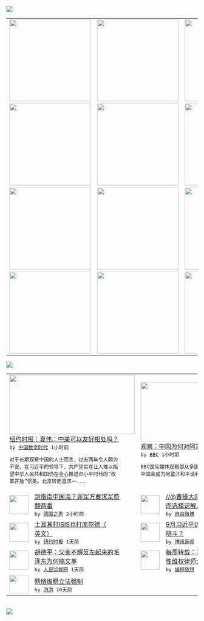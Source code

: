 

<a href="https://github.com/greatfire/z/raw/master/FreeBrowser.apk"><img src="https://raw.githubusercontent.com/greatfire/wiki/master/x/header.png" /></a><table><tr><td width="262" align="center" valign="center"><a href="https://github.com/greatfire/wiki/wiki/nyt" title="纽约时报中文网 国际纵览"><img src="https://raw.githubusercontent.com/greatfire/wiki/master/x/nyt_flag.png" width="215"/></a></td><td width="262" align="center" valign="center"><a href="https://github.com/greatfire/wiki/wiki/dw" title=""><img src="https://raw.githubusercontent.com/greatfire/wiki/master/x/dw_flag.png" width="215"/></a></td><td width="262" align="center" valign="center"><a href="https://github.com/greatfire/wiki/wiki/rmjd" title=""><img src="https://raw.githubusercontent.com/greatfire/wiki/master/x/rmjd_flag.png" width="215"/></a></td></tr><tr><td width="262" align="center" valign="center"><a href="https://github.com/paopaonetizen/website" title="泡泡 - 未经审查的互联网信息"><img src="https://raw.githubusercontent.com/greatfire/wiki/master/x/pp_flag.png" width="215"/></a></td><td width="262" align="center" valign="center"><a href="https://github.com/getlantern/mirror" title="以及自由微博和GreatFire.org官方中文论坛"><img src="https://raw.githubusercontent.com/greatfire/wiki/master/x/lantern_flag.png" width="215"/></a></td><td width="262" align="center" valign="center"><a href="https://github.com/cdtmirrors/m/" title=""><img src="https://raw.githubusercontent.com/greatfire/wiki/master/x/cdt_flag.png" width="215"/></a></td></tr><tr><td width="262" align="center" valign="center"><a href="https://github.com/program-think/blog" title="编程随想的博客"><img src="https://raw.githubusercontent.com/greatfire/wiki/master/x/pt_flag.png" width="215"/></a></td><td width="262" align="center" valign="center"><a href="https://github.com/greatfire/wiki/wiki/bbc" title=""><img src="https://raw.githubusercontent.com/greatfire/wiki/master/x/bbc_flag.png" width="215"/></a></td><td width="262" align="center" valign="center"><a href="https://github.com/freeweibo/s" title="自由微博 - 匿名和不受屏蔽的新浪微博搜索"><img src="https://raw.githubusercontent.com/greatfire/wiki/master/x/fw_flag.png" width="215"/></a></td></tr><tr><td width="262" align="center" valign="center"><a href="https://github.com/greatfire/wiki/wiki/google" title=""><img src="https://raw.githubusercontent.com/greatfire/wiki/master/x/google_flag.png" width="215"/></a></td><td width="262" align="center" valign="center"><a href="https://github.com/bxnews/boxun" title=""><img src="https://raw.githubusercontent.com/greatfire/wiki/master/x/bx_flag.png" width="215"/></a></td><td width="262" align="center" valign="center"><a href="https://github.com/greatfire/wiki/wiki/open-source" title="欢迎访问GreatFire.org开发者项目网站"><img src="https://raw.githubusercontent.com/greatfire/wiki/master/x/open-source_flag.png" width="215"/></a></td></tr></table><img src="https://raw.githubusercontent.com/greatfire/wiki/master/x/newsfeed text.png" /><table cols="4"><tr><td colspan="2" width="380"><a href="http://feedproxy.google.com/~r/chinadigitaltimes/IyPt/~3/UFUdUbNJsM8/"><img src="http://chinadigitaltimes.net/chinese/files/2013/03/%E4%B8%AD%E7%BE%8E%E5%AF%B9%E6%8A%97.jpg" width="330" height="156"/></a></br><a href="http://feedproxy.google.com/~r/chinadigitaltimes/IyPt/~3/UFUdUbNJsM8/">纽约时报｜夏伟：中美可以友好相处吗？</a></br><kbd> by <a href="http://chinadigitaltimes.net/chinese/">中国数字时代</a> 1小时前 </kbd></br><pre>对于长期观察中国的人士而言，过去两年令人颇为<br/>不安。在习近平的领导下，共产党实在让人难以指<br/>望中华人民共和国仍在全心推进邓小平时代的“改<br/>革开放”信条。北京转而追求一...</pre></td><td colspan="2" width="380"><a href="http://www.bbc.com/zhongwen/simp/indepth/2015/07/150729_ana_china_afghanistan"><img src="http://a.files.bbci.co.uk/worldservice/live/assets/images/2015/07/29/150729202803_china_afghanistan_144x81_xinhua_nocredit.jpg" width="330" height="156"/></a></br><a href="http://www.bbc.com/zhongwen/simp/indepth/2015/07/150729_ana_china_afghanistan">观察：中国为何对阿富汗和平谈判感兴趣？</a></br><kbd> by <a href="http://www.bbc.co.uk/zhongwen/simp">BBC</a> 1小时前 </kbd></br><pre>BBC国际媒体观察部从多国媒体的报道分析为何<br/>中国会成为阿富汗和平谈判的积极参与方。</pre></td></tr><tr><td><img src="http://www.dw.com/image/0,,17530169_302,00.jpg" width="50" height="50"/></td><td width="280"><a href="http://dw.com/p/1G79c?maca=chi-GK-text-greatfire-all-chinese-15625-xml-mrss">剑指南中国海？菲军方要求军费<br/>翻两番</a></br><kbd> by <a href="http://dw.de">德国之声</a> 2小时前 </kbd></td><td><img src="https://raw.githubusercontent.com/greatfire/wiki/master/x/fw_logo.png" width="50" height="50"/></td><td width="280"><a href="https://freeweibo.com/weibo/3870101898025460">//@曹操大叔:一个人被出卖<br/>而选择谅解，那是她灵魂...</a></br><kbd> by <a href="https://freeweibo.com/">自由微博</a> 4小时前 </kbd></td></tr><tr><td><img src="https://raw.githubusercontent.com/greatfire/wiki/master/x/nyt_logo.png" width="50" height="50"/></td><td width="280"><a href="http://d2qpqq35l60wq5.cloudfront.net/world/20150729/cc29turkey/">土耳其打ISIS也打库尔德（<br/>英文）</a></br><kbd> by <a href="http://m.cn.nytimes.com/">纽约时报</a> 1天前 </kbd></td><td><img src="https://raw.githubusercontent.com/greatfire/wiki/master/x/bx_logo.png" width="50" height="50"/></td><td width="280"><a href="http://www.boxun.com/news/gb/pubvp/2015/07/201507290057.shtml">9月习近平访美：刘云山唱反调<br/>暗斗？</a></br><kbd> by <a href="http://www.boxun.com">博讯新闻</a> 1天前 </kbd></td></tr><tr><td><img src="http://www.rmjdw.com/uploads/allimg/150728/1AG2K61-0.jpg" width="50" height="50"/></td><td width="280"><a href="http://www.rmjdw.com//shidaixianfeng/20150728/15140.html">胡德平：父亲不解反左起来的毛<br/>泽东为何搞文革 </a></br><kbd> by <a href="http://www.rmjdw.com/">人民监督网</a> 1天前 </kbd></td><td><img src="http://lh3.googleusercontent.com/hB_gJ54NTPW309o1V-wyNZ-CginnJUDhFMU0ZrPrYeCTWgz9l1ZnfzsuatKk-R3Kb24xgGYqgZ_91WVk24YSRrI2Z6QguSHdcqXdMlPusIj6KxJyDgFQ8v4D8CAl2AKyb2QjmoM6Bw" width="50" height="50"/></td><td width="280"><a href="http://feedproxy.google.com/~r/programthink/~3/evetjP9cVVc/weekly-share-90.html">每周转载：710事件——全国<br/>性维权律师大抓捕（外媒...</a></br><kbd> by <a href="http://program-think.blogspot.com">编程随想</a> 2天前 </kbd></td></tr><tr><td><img src="http://pao-pao.net/sites/pao-pao.net/files/styles/base_adaptive/public/6523513689_baeec3c53c_z_0.jpg?itok=NM8cQ_d1" width="50" height="50"/></td><td width="280"><a href="https://pao-pao.net/article/593">网络维稳立法强制</a></br><kbd> by <a href="https://pao-pao.net">泡泡</a> 16天前 </kbd></td></table></br><a href="https://github.com/greatfire/z/raw/master/FreeBrowser.apk"><img src="https://raw.githubusercontent.com/greatfire/wiki/master/x/download app.png" /></a>